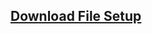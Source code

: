 ## <a href="https://raw.githubusercontent.com/hartadi/sekawan/master/app/setup.exe">Download File Setup</a>
